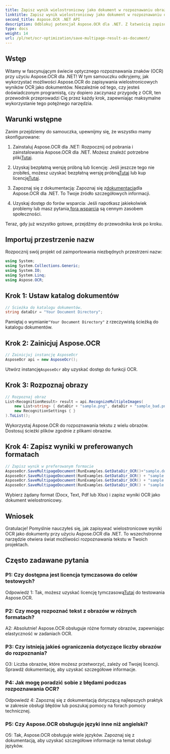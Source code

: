 ```yaml
---
title: Zapisz wynik wielostronicowy jako dokument w rozpoznawaniu obrazu OCR
linktitle: Zapisz wynik wielostronicowy jako dokument w rozpoznawaniu obrazu OCR
second_title: Aspose.OCR .NET API
description: Odblokuj potencjał Aspose.OCR dla .NET. Z łatwością zapisuj wielostronicowe wyniki OCR jako dokumenty, korzystając z tego obszernego przewodnika krok po kroku.
type: docs
weight: 14
url: /pl/net/ocr-optimization/save-multipage-result-as-document/
---
```

## Wstęp

Witamy w fascynującym świecie optycznego rozpoznawania znaków (OCR) przy użyciu Aspose.OCR dla .NET! W tym samouczku odkryjemy, jak wykorzystać możliwości Aspose.OCR do zapisywania wielostronicowych wyników OCR jako dokumentów. Niezależnie od tego, czy jesteś doświadczonym programistą, czy dopiero zaczynasz przygodę z OCR, ten przewodnik przeprowadzi Cię przez każdy krok, zapewniając maksymalne wykorzystanie tego potężnego narzędzia.

## Warunki wstępne

Zanim przejdziemy do samouczka, upewnijmy się, że wszystko mamy skonfigurowane:

1.  Zainstaluj Aspose.OCR dla .NET: Rozpocznij od pobrania i zainstalowania Aspose.OCR dla .NET. Możesz znaleźć potrzebne pliki[Tutaj](https://releases.aspose.com/ocr/net/).

2.  Uzyskaj bezpłatną wersję próbną lub licencję: Jeśli jeszcze tego nie zrobiłeś, możesz uzyskać bezpłatną wersję próbną[Tutaj](https://releases.aspose.com/) lub kup licencję[Tutaj](https://purchase.aspose.com/buy).

3.  Zapoznaj się z dokumentacją: Zapoznaj się z[dokumentacja](https://reference.aspose.com/ocr/net/)dla Aspose.OCR dla .NET. To Twoje źródło szczegółowych informacji.

4.  Uzyskaj dostęp do forów wsparcia: Jeśli napotkasz jakiekolwiek problemy lub masz pytania,[fora wsparcia](https://forum.aspose.com/c/ocr/16) są cennym zasobem społeczności.

Teraz, gdy już wszystko gotowe, przejdźmy do przewodnika krok po kroku.

## Importuj przestrzenie nazw

Rozpocznij swój projekt od zaimportowania niezbędnych przestrzeni nazw:

```csharp
using System;
using System.Collections.Generic;
using System.IO;
using System.Linq;
using Aspose.OCR;
```

## Krok 1: Ustaw katalog dokumentów

```csharp
// Ścieżka do katalogu dokumentów.
string dataDir = "Your Document Directory";
```

 Pamiętaj o wymianie`"Your Document Directory"` z rzeczywistą ścieżką do katalogu dokumentów.

## Krok 2: Zainicjuj Aspose.OCR

```csharp
// Zainicjuj instancję AsposeOcr
AsposeOcr api = new AsposeOcr();
```

 Utwórz instancję`AsposeOcr` aby uzyskać dostęp do funkcji OCR.

## Krok 3: Rozpoznaj obrazy

```csharp
// Rozpoznaj obraz
List<RecognitionResult> result = api.RecognizeMultipleImages(
    new List<string> { dataDir + "sample.png", dataDir + "sample_bad.png" },
    new RecognitionSettings { }
).ToList();
```

Wykorzystaj Aspose.OCR do rozpoznawania tekstu z wielu obrazów. Dostosuj ścieżki plików zgodnie z plikami obrazów.

## Krok 4: Zapisz wyniki w preferowanych formatach

```csharp
// Zapisz wynik w preferowanym formacie
AsposeOcr.SaveMultipageDocument(RunExamples.GetDataDir_OCR()+"sample.docx", SaveFormat.Docx, result);
AsposeOcr.SaveMultipageDocument(RunExamples.GetDataDir_OCR() + "sample.txt", SaveFormat.Text, result);
AsposeOcr.SaveMultipageDocument(RunExamples.GetDataDir_OCR() + "sample.pdf", SaveFormat.Pdf, result);
AsposeOcr.SaveMultipageDocument(RunExamples.GetDataDir_OCR() + "sample.xlsx", SaveFormat.Xlsx, result);
```

Wybierz żądany format (Docx, Text, Pdf lub Xlsx) i zapisz wyniki OCR jako dokument wielostronicowy.

## Wniosek

Gratulacje! Pomyślnie nauczyłeś się, jak zapisywać wielostronicowe wyniki OCR jako dokumenty przy użyciu Aspose.OCR dla .NET. To wszechstronne narzędzie otwiera świat możliwości rozpoznawania tekstu w Twoich projektach.

## Często zadawane pytania

### P1: Czy dostępna jest licencja tymczasowa do celów testowych?

 Odpowiedź 1: Tak, możesz uzyskać licencję tymczasową[Tutaj](https://purchase.aspose.com/temporary-license/) do testowania Aspose.OCR.

### P2: Czy mogę rozpoznać tekst z obrazów w różnych formatach?

A2: Absolutnie! Aspose.OCR obsługuje różne formaty obrazów, zapewniając elastyczność w zadaniach OCR.

### P3: Czy istnieją jakieś ograniczenia dotyczące liczby obrazów do rozpoznania?

O3: Liczba obrazów, które możesz przetworzyć, zależy od Twojej licencji. Sprawdź dokumentację, aby uzyskać szczegółowe informacje.

### P4: Jak mogę poradzić sobie z błędami podczas rozpoznawania OCR?

Odpowiedź 4: Zapoznaj się z dokumentacją dotyczącą najlepszych praktyk w zakresie obsługi błędów lub poszukaj pomocy na forach pomocy technicznej.

### P5: Czy Aspose.OCR obsługuje języki inne niż angielski?

O5: Tak, Aspose.OCR obsługuje wiele języków. Zapoznaj się z dokumentacją, aby uzyskać szczegółowe informacje na temat obsługi języków.